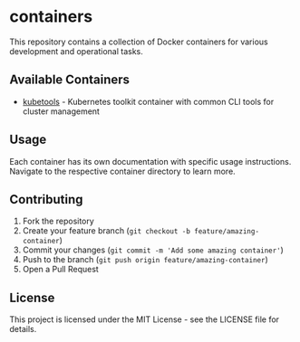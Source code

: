 # containers

This repository contains a collection of Docker containers for various development and operational tasks.

## Available Containers

- [kubetools](./kubetools/README.md) - Kubernetes toolkit container with common CLI tools for cluster management

## Usage

Each container has its own documentation with specific usage instructions. Navigate to the respective container directory to learn more.

## Contributing

1. Fork the repository
2. Create your feature branch (`git checkout -b feature/amazing-container`)
3. Commit your changes (`git commit -m 'Add some amazing container'`)
4. Push to the branch (`git push origin feature/amazing-container`)
5. Open a Pull Request

## License

This project is licensed under the MIT License - see the LICENSE file for details.
